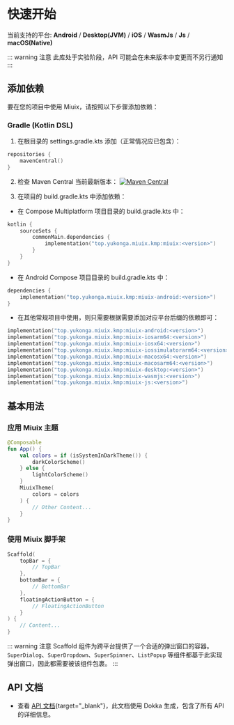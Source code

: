 

# 快速开始

当前支持的平台: **Android** / **Desktop(JVM)** / **iOS** / **WasmJs** / **Js** / **macOS(Native)**

::: warning 注意
此库处于实验阶段，API 可能会在未来版本中变更而不另行通知
:::

## 添加依赖

要在您的项目中使用 Miuix，请按照以下步骤添加依赖：

### Gradle (Kotlin DSL) 

1. 在根目录的 settings.gradle.kts 添加（正常情况应已包含）：
```kotlin
repositories {
    mavenCentral()
}
```

2. 检查 Maven Central 当前最新版本：
[![Maven Central](https://img.shields.io/maven-central/v/top.yukonga.miuix.kmp/miuix)](https://search.maven.org/search?q=g:top.yukonga.miuix.kmp)

3. 在项目的 build.gradle.kts 中添加依赖：

- 在 Compose Multiplatform 项目目录的 build.gradle.kts 中：
```kotlin
kotlin {
    sourceSets {
        commonMain.dependencies {
            implementation("top.yukonga.miuix.kmp:miuix:<version>")
        }
    }
}

```

- 在 Android Compose 项目目录的 build.gradle.kts 中：
```kotlin
dependencies {
    implementation("top.yukonga.miuix.kmp:miuix-android:<version>")
}
```

- 在其他常规项目中使用，则只需要根据需要添加对应平台后缀的依赖即可：
```kotlin
implementation("top.yukonga.miuix.kmp:miuix-android:<version>")
implementation("top.yukonga.miuix.kmp:miuix-iosarm64:<version>")
implementation("top.yukonga.miuix.kmp:miuix-iosx64:<version>")
implementation("top.yukonga.miuix.kmp:miuix-iossimulatorarm64:<version>")
implementation("top.yukonga.miuix.kmp:miuix-macosx64:<version>")
implementation("top.yukonga.miuix.kmp:miuix-macosarm64:<version>")
implementation("top.yukonga.miuix.kmp:miuix-desktop:<version>")
implementation("top.yukonga.miuix.kmp:miuix-wasmjs:<version>")
implementation("top.yukonga.miuix.kmp:miuix-js:<version>")
```

## 基本用法

### 应用 Miuix 主题

```kotlin
@Composable
fun App() {
    val colors = if (isSystemInDarkTheme()) {
        darkColorScheme()
    } else {
        lightColorScheme()
    }
    MiuixTheme(
        colors = colors
    ) {
        // Other Content...
    }
}
```

### 使用 Miuix 脚手架

```kotlin
Scaffold(
    topBar = {
        // TopBar
    },
    bottomBar = {
        // BottomBar
    },
    floatingActionButton = {
        // FloatingActionButton
    }
) {
    // Content...
}
```

::: warning 注意
Scaffold 组件为跨平台提供了一个合适的弹出窗口的容器。`SuperDialog`、`SuperDropdown`、`SuperSpinner`、`ListPopup` 等组件都基于此实现弹出窗口，因此都需要被该组件包裹。
:::

## API 文档
- 查看 [API 文档](/dokka/index.html){target="_blank"}，此文档使用 Dokka 生成，包含了所有 API 的详细信息。
